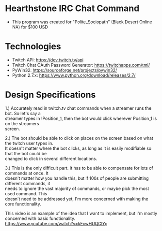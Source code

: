 # Hearthstone IRC Chat Command
- This program was created for "Polite_Sociopath" (Black Desert Online NA) for $100 USD

# Technologies
- Twitch API: https://dev.twitch.tv/api
- Twitch Chat OAuth Password Generator: https://twitchapps.com/tmi/
- PyWin32: https://sourceforge.net/projects/pywin32/
- Python 2.7.x: https://www.python.org/download/releases/2.7/

# Design Specifications
1.) Accurately read in twitch.tv chat commands when a streamer runs the bot. So let's say a  
streamer types in !Position_1, then the bot would click wherever Position_1 is on the streamers   
screen.  

2.) The bot should be able to click on places on the screen based on what the twitch user types in.  
It doesn't matter where the bot clicks, as long as it is easily modifiable so that the bot could be  
changed to click in several different locations.  


3.) This is the only difficult part. It has to be able to compensate for lots of commands at once. It   
doesn't matter how you handle this, but if 100s of people are submitting different commands, it  
needs to ignore the vast majority of commands, or maybe pick the most used command. This  
doesn't need to be addressed yet, I'm more concerned with making the core functionality.  

This video is an example of the idea that I want to implement, but I'm mostly concerned with basic functionality.  
https://www.youtube.com/watch?v=kExwHUQClYg
